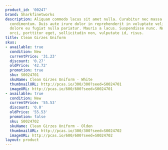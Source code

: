 ```yaml
---
product_id: '00247'
brand: Sharkfinetworks
description: Aliquam commodo lacus sit amet nulla. Curabitur nec massa ac massa gravida
  condimentum. Duis aute irure dolor in reprehenderit in voluptate velit esse cillum
  dolore eu fugiat nulla pariatur. Mauris a lacus. Suspendisse nunc. Nullam mauris
  orci, porttitor eget, sollicitudin non, vulputate id, risus.
title: Clean Girzes Uniform
skus:
- available: true
  condition: New
  currentPrice: '31.23'
  discount: '0.27'
  oldPrice: '42.72'
  promotion: true
  sku: S0024701
  skuName: Clean Girzes Uniform - White
  thumbnailURL: http://pcas.io/300/300?seed=S0024701
  imageURL: http://pcas.io/600/600?seed=S0024701
- available: true
  condition: New
  currentPrice: '55.53'
  discount: '0.0'
  oldPrice: '55.53'
  promotion: false
  sku: S0024702
  skuName: Clean Girzes Uniform - Olden
  thumbnailURL: http://pcas.io/300/300?seed=S0024702
  imageURL: http://pcas.io/600/600?seed=S0024702
layout: product
---
```

